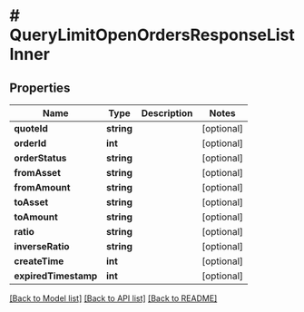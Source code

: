 # # QueryLimitOpenOrdersResponseListInner

## Properties

Name | Type | Description | Notes
------------ | ------------- | ------------- | -------------
**quoteId** | **string** |  | [optional]
**orderId** | **int** |  | [optional]
**orderStatus** | **string** |  | [optional]
**fromAsset** | **string** |  | [optional]
**fromAmount** | **string** |  | [optional]
**toAsset** | **string** |  | [optional]
**toAmount** | **string** |  | [optional]
**ratio** | **string** |  | [optional]
**inverseRatio** | **string** |  | [optional]
**createTime** | **int** |  | [optional]
**expiredTimestamp** | **int** |  | [optional]

[[Back to Model list]](../../README.md#models) [[Back to API list]](../../README.md#endpoints) [[Back to README]](../../README.md)
